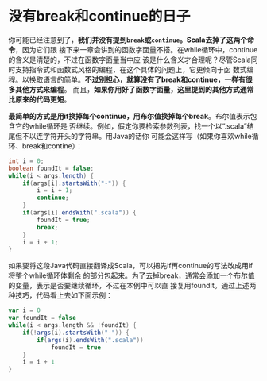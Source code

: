 没有break和continue的日子
================================================================================
你可能已经注意到了，**我们并没有提到`break`或`continue`。Scala去掉了这两个命令**，因为它们跟
接下来一章会讲到的函数字面量不搭。在while循环中，continue的含义是清楚的，不过在函数字面量当中应
该是什么含义才合理呢？尽管Scala同时支持指令式和函数式风格的编程，在这个具体的问题上，它更倾向于函
数式编程。以换取语言的简单。**不过别担心，就算没有了break和continue，一样有很多其他方式来编程**。
而且，**如果你用好了函数字面量，这里提到的其他方式通常比原来的代码更短**。

**最简单的方式是用if换掉每个continue，用布尔值换掉每个break**。布尔值表示包含它的while循环是
否继续。例如，假定你要检索参数列表，找一个以“.scala”结尾但不以连字符开头的字符串。用Java的话你
可能会这样写（如果你喜欢while循环、break和contine）：
```java
int i = 0;
boolean foundIt = false;
while(i < args.length) {
    if(args[i].startsWith("-")) {
        i = i + 1;
        continue;
    }
    if(args[i].endsWith(".scala")) {
        foundIt = true;
        break;
    }
    i = i + 1;
}
```
如果要将这段Java代码直接翻译成Scala，可以把先if再continue的写法改成用if将整个while循环体剩余
的部分包起来。为了去掉break，通常会添加一个布尔值的变量，表示是否要继续循环，不过在本例中可以直
接复用foundIt。通过上述两种技巧，代码看上去如下面示例：
```scala
var i = 0
var foundIt = false
while(i < args.length && !foundIt) {
    if(!args(i).startsWith("-")) {
        if(args(i).endsWith(".scala"))
            foundIt = true
    }
    i = i + 1
}
```